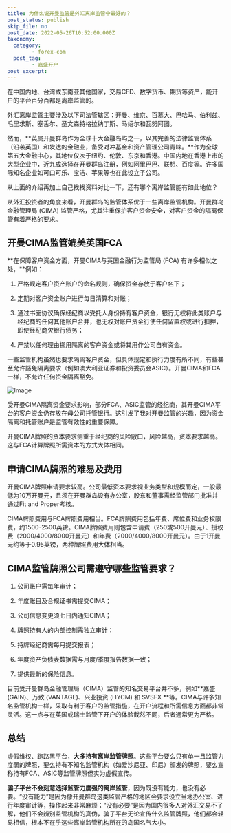 ```yaml
---
title: 为什么说开曼监管是外汇离岸监管中最好的？
post_status: publish
skip_file: no
post_date: 2022-05-26T10:52:00.000Z
taxonomy:
  category:
        - forex-com
  post_tag:
        - 嘉盛开户
post_excerpt: 
---
```

在中国内地、台湾或东南亚其他国家，交易CFD、数字货币、期货等资产，能开户的平台百分百都是离岸监管的。

外汇离岸监管主要涉及以下司法管辖区：开曼、维京、百慕大、巴哈马、伯利兹、毛里求斯、塞舌尔、圣文森特格拉纳丁斯、马绍尔和瓦努阿图。

然而，**英属开曼群岛作为全球十大金融岛屿之一，以其完善的法律监管体系（沿袭英国）和发达的金融业，备受对冲基金和资产管理公司青睐。**作为全球第五大金融中心，其地位仅次于纽约、伦敦、东京和香港。中国内地在香港上市的大型企业中，近九成选择在开曼群岛注册，例如阿里巴巴、联想、百度等。许多国际知名企业如可口可乐、宝洁、苹果等也在此设立子公司。

从上面的介绍再加上自己找找资料对比一下，还有哪个离岸监管能有如此地位？

从外汇投资者的角度来看，开曼群岛的监管体系优于一些离岸监管机构。开曼群岛金融管理局 (CIMA) 监管严格，尤其注重保护客户资金安全，对客户资金的隔离保管有着严格的要求。

## 开曼CIMA监管媲美英国FCA

**在保障客户资金方面，开曼CIMA与英国金融行为监管局 (FCA) 有许多相似之处，**例如：

1. 严格规定客户资产账户的命名规则，确保资金存放于客户名下；

1. 定期对客户资金账户进行每日清算和对账；

1. 通过书面协议确保经纪商以受托人身份持有客户资金，银行无权将此类账户与经纪商的任何其他账户合并，也无权对账户资金行使任何留置权或进行扣押，即使经纪商欠银行债务；

1. 严禁以任何理由挪用隔离的客户资金或将其用作公司自有资金。

一些监管机构虽然也要求隔离客户资金，但具体规定和执行力度有所不同，有些甚至允许豁免隔离要求（例如澳大利亚证券和投资委员会ASIC）。开曼CIMA和FCA一样，不允许任何资金隔离豁免。

![Image](https://prod-files-secure.s3.us-west-2.amazonaws.com/39ed1227-6d7d-4570-be36-9ccd4a2c4241/bd849744-3fcb-4a37-8312-357962c8f065/image.png?X-Amz-Algorithm=AWS4-HMAC-SHA256&X-Amz-Content-Sha256=UNSIGNED-PAYLOAD&X-Amz-Credential=ASIAZI2LB4662AIXOPEK%2F20250427%2Fus-west-2%2Fs3%2Faws4_request&X-Amz-Date=20250427T221345Z&X-Amz-Expires=3600&X-Amz-Security-Token=IQoJb3JpZ2luX2VjEMz%2F%2F%2F%2F%2F%2F%2F%2F%2F%2FwEaCXVzLXdlc3QtMiJHMEUCIEe2NaE8yZls8bkiUXQAfRlv9rOsfaAxGVVz2lOxuEanAiEA8T8L%2BUQYR2qADig6p0EKkVk1dIZ5EbUaWiOo5NoYl6gq%2FwMIZBAAGgw2Mzc0MjMxODM4MDUiDCDqXV3j70510nhI1SrcA9PVoKay73NNsYMlEE9OhXun0TfmPNzZxVEs2bVJ25dTw%2Bw8lQ0FUHvgx8HdyPP4WXpqHzPY%2B5Hmz%2FlpdWERw0BUyTOSHOFZ9dt0wF6lwflDE2MQmTeOU6U39nl8eNeToRznDLCiV24ymWhi7f5NbLlrRSg0pdvAkE6h%2BlstQYG8szGb0Twpj716G1yqbjTJJZdxRMuvnHozJ2ZxrwUAchfy67IikdM8LMpZaZF%2BZ5BTFHKtpIbQ1oHHLpuEzyzCsEVxmH%2F194I3wh%2B8eZDLrfpQQlvkAfjX9ebJ93a%2FgLIcCMCTOf71G9FLVyMM3L3dEXHvwuV%2FlehA2P6YUSziBoNfMgotraoVHKnWUjHqEefMAEJ%2BUwqsC9%2B7osCmIlxorTvnchzdvUJV8waolApGod33WnIu1h2ooNTrLSU1l8wQEBC9iTwmBvhDdt819G%2FmURneGLehAKtPf5E0SPROzlw%2BJjeg9efrDnEPlMx1sB7j6GQQTsDrGxwSKdChQa76kCnkyCbovv6SwunPHZRG5hC1zycUIu0FrxkPVtPcNGw7Y0aPRaYv6O6hryPHbJDk%2BDmiDBkAPyCje7gVlKxWNC3rS2aj9KxhkyCB3mxVrY7u5DXHPXrsKO0LXQ%2FrMKWJusAGOqUBlZd1FlS7esdN8pWd7MdeTExOlMjPT6X6peOiXiChicIWlzfoZgiFJcPwxuq2V%2F3dHIiirBI6DklpFXtS4ijEfjXn%2B8Wl2j%2Bo54OLXJoFRssr4HsjHHqHhtmXs26xeCLh49FhG%2FadfXCIvwW8h7fUKMa9JLP8b5AI2n9LKiYAKbSrrlyWHWXvQKNU2Ga1rZo5Mn%2FsHIEUx0Q14PONkJNmpZdoL%2B5k&X-Amz-Signature=a8858b0df765a1f002ecc3f9de7eb042c217fc12cba6c4772642abf097dce065&X-Amz-SignedHeaders=host&x-id=GetObject)

受开曼CIMA隔离资金要求影响，部分FCA、ASIC监管的经纪商，其开曼CIMA平台的客户资金仍存放在母公司托管银行。这引发了我对开曼监管的兴趣，因为资金隔离和托管账户是监管有效性的重要保障。

开曼CIMA牌照的资本要求侧重于经纪商的风险敞口，风险越高，资本要求越高。这与FCA计算牌照所需资本的方式大体相同。

## **申请CIMA牌照的难易及费用**

开曼CIMA牌照申请要求较高。公司最低资本要求视业务类型和规模而定，一般最低为10万开曼元，且须在开曼群岛设有办公室，股东和董事需经监管部门批准并通过Fit and Proper考核。

CIMA牌照费用与FCA牌照费用相当。FCA牌照费用包括年费、席位费和业务权限费，约1500-2500英镑。CIMA牌照费用则包含申请费（250或500开曼元）、授权费（2000/4000/8000开曼元）和年费（2000/4000/8000开曼元）。由于1开曼元约等于0.95英镑，两种牌照费用大体相当。

## CIMA监管牌照公司需遵守哪些监管要求？

1. 公司账户需每年审计；

1. 年度账目及合规证书需提交CIMA；

1. 公司信息变更须七日内通知CIMA；

1. 牌照持有人的内部控制需独立审计；

1. 持牌经纪商需每月提交报表；

1. 年度资产负债表数据需与月度/季度报告数据一致；

1. 提供最新的保险信息。

目前受开曼群岛金融管理局（CIMA）监管的知名交易平台并不多，例如**嘉盛 (GAIN)、万致 (VANTAGE)、兴业投资 (HYCM) 和 SVSFX **等。CIMA与许多知名监管机构一样，采取有利于客户的监管措施，在开户流程和所需信息方面都非常灵活。这一点与在英国或瑞士监管下开户的体验截然不同，后者通常更为严格。

## 总结

虚假维权、跑路黑平台，**大多持有离岸监管牌照**。这些平台要么只有单一且监管力度弱的牌照，要么持有不知名监管机构（如爱沙尼亚、印尼）颁发的牌照，要么宣称持有FCA、ASIC等监管牌照但实为虚假宣传。

**骗子平台不会刻意选择监管力度强的离岸监管**，因为既没有能力，也没有必要。“没有能力”是因为像开曼群岛这类监管严格的地区会要求设立当地办公室、进行年度审计等，操作起来非常麻烦；“没有必要”是因为国内很多人对外汇交易不了解，他们不会辨别监管机构的真伪，骗子平台无论宣传什么监管牌照，他们都会轻易相信，根本不在乎这些离岸监管机构所在的岛国名气大小。